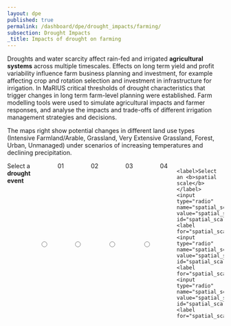 ```yaml
---
layout: dpe
published: true
permalink: /dashboard/dpe/drought_impacts/farming/
subsection: Drought Impacts
_title: Impacts of drought on farming
---
```


Droughts and water scarcity affect rain-fed and irrigated **agricultural systems** across multiple timescales.  Effects on long term yield and profit variability influence farm business planning and investment, for example affecting crop and rotation selection and investment in infrastructure for irrigation. In MaRIUS critical thresholds of drought characteristics that trigger changes in long term farm-level planning were established. Farm modelling tools were used to simulate agricultural impacts and farmer responses, and analyse the impacts and trade-offs of different irrigation management strategies and decisions.

The maps right show potential changes in different land use types (Intensive Farmland/Arable, Grassland, Very Extensive Grassland, Forest, Urban, Unmanaged) under scenarios of increasing temperatures and declining precipitation.

<div class="large-6 medium-6 columns">
	<label>Select a <b>drought event</b></label>
	<input type="radio" name="drought_event" value="drought_event_01" id="drought_event_01"><label for="drought_event_01">01</label>
	<input type="radio" name="drought_event" value="drought_event_02" id="drought_event_02"><label for="drought_event_02">02</label>
	<input type="radio" name="drought_event" value="drought_event_03" id="drought_event_03"><label for="drought_event_03">03</label>
	<input type="radio" name="drought_event" value="drought_event_04" id="drought_event_04"><label for="drought_event_04">04</label>

	<label>Select an <b>spatial scale</b></label>
	<input type="radio" name="spatial_scale" value="spatial_scale_thames" id="spatial_scale_thames"><label for="spatial_scale_thames">Thames</label>
	<input type="radio" name="spatial_scale" value="spatial_scale_severn" id="spatial_scale_severn"><label for="spatial_scale_severn">Severn</label>
	<input type="radio" name="spatial_scale" value="spatial_scale_england" id="spatial_scale_england"><label for="spatial_scale_england">England</label>
